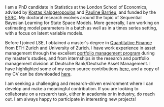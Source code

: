 
I am a PhD candidate in Statistics at the London School of Economics, advised by [Kostas Kalogeropoulos](http://www.lse.ac.uk/Statistics/People/Dr-Kostas-Kalogeropoulos) and [Pauline Barrieu](http://stats.lse.ac.uk/barrieu/), and funded by the [ESRC](https://esrc.ukri.org/skills-and-careers/doctoral-training/). My doctoral research evolves around the topic of Sequential Bayesian Learning for State Space Models. More generally, I am working on estimating model parameters in a batch as well as in a times series setting, with a focus on latent variable models.

Before I joined LSE, I obtained a master's degree in [Quantitative Finance](https://www.msfinance.uzh.ch/en.html) from ETH Zurich and University of Zurich. I have work experience in asset management through the excellent [portfolio management program](https://www.cpm.uzh.ch/en.html) during my master's studies, and from internships in the research and portfolio management division at Deutsche Bank/Deutsche Asset Management. 
I have highlighted some of my open source contributions [here](https://paschermayr.github.io/#opensource), and a copy of my CV can be downloaded [here](uploads/resume.pdf).

I am seeking a challenging and research-driven environment where I can develop and make a meaningful contribution. If you are looking to collaborate on a research task, either in academia or in industry, do reach out. I am always happy to participate in interesting new projects!

